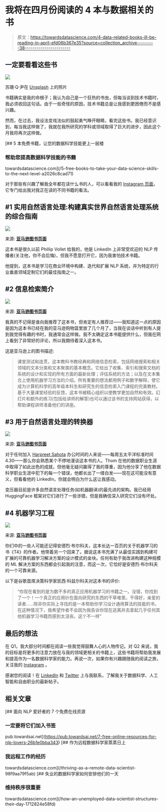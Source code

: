# 我将在四月份阅读的 4 本与数据相关的书

> 原文：<https://towardsdatascience.com/4-data-related-books-ill-be-reading-in-april-efd06b367e35?source=collection_archive---------38----------------------->

## 一定要看看这些书

![](img/975a7c7c8a5bfc9a49c6fca1e48c9d93.png)

苏珊·Q·尹在 [Unsplash](https://unsplash.com?utm_source=medium&utm_medium=referral) 上的照片

书籍确实是我的命根子；我认为自己是一个狂热的书虫，但每当谈到技术书籍时，我必须收回这句话。由于一些奇怪的原因，技术书籍总是让我感到更困倦而不是感兴趣。

然而，在过去，我设法变戏法似的鼓起勇气睁开眼睛，看完这些书。我已经意识到，每当我这样做了，我就在我所研究的学科或领域取得了巨大的进步，因此这个月我将再次这样做。

[](/5-free-books-to-take-your-data-science-skills-to-the-next-level-a2026c8cad71) [## 5 本免费书籍，让您的数据科学技能更上一层楼

### 帮助您提高数据科学技能的书籍

towardsdatascience.com](/5-free-books-to-take-your-data-science-skills-to-the-next-level-a2026c8cad71) 

对于那些有兴趣了解我全年都在读什么书的人，可以看看我的 [Instagram 页面](https://www.instagram.com/mentalrep.bc/)，它专门给出我对我正在读的不同书籍的看法。

## #1 实用自然语言处理:构建真实世界自然语言处理系统的综合指南

![](img/f159fe4b373059acc687c8fc039c638a.png)

来源: [**亚马逊图书页面**](https://www.amazon.co.uk/Practical-Natural-Language-Processing-Pragmatic/dp/1492054054)

这本书是很久以前 Phillip Vollet 给我的，他是 LinkedIn 上非常受欢迎的 NLP 传播者(关注他，你不会后悔)，但我不愿意打开它，因为我害怕技术书籍。

他提到，这本书是学习在商业环境中构建、迭代和扩展 NLP 系统，并为特定的行业垂直领域定制它们的最佳指南之一。

## #2 信息检索简介

![](img/0d677d24056474a567a9d8d6e110c2f7.png)

来源: [**亚马逊图书页面**](https://www.amazon.co.uk/Introduction-Information-Retrieval-Christopher-Manning/dp/0521865719/ref=sr_1_1?crid=2846P4096KX3F&dchild=1&keywords=introduction+to+information+retrieval&qid=1617282000&sprefix=introduction+to+information+retr%2Cstripbooks%2C153&sr=8-1)

我真的不记得是谁向我推荐了这本书，但肯定有人推荐过——我知道这一点的原因是因为这本书已经在我的亚马逊购物篮里放了几个月了，当我在谈话中听到有人提到我觉得有趣的书时，我通常会这样做。我不太确定这本书能提供什么，但我在网上看到了非常好的评论，所以我期待着深入这本书。

这是亚马逊上的图书描述:

> 课堂测试和连贯，这本教科书教经典和网络信息检索，包括网络搜索和相关领域的文本分类和文本聚类的基本概念。它给出了收集、索引和搜索文档的系统的设计和实现的所有方面的最新处理；评估系统的方法；以及在文本集合上使用机器学习方法的介绍。所有重要的想法都用例子和数字解释，使它成为计算机科学的高年级本科生和研究生的信息检索入门课程的完美教材。基于大量课堂经验的反馈，这本书被精心组织以使教学更加自然和有效。幻灯片和额外的练习(包括给讲师的解答)也可以通过该书的支持网站获得，以帮助课程讲师准备他们的讲座。

## #3 用于自然语言处理的转换器

![](img/d531d58c0c674f8328858340cbe5ef2e.png)

来源: [**亚马逊图书页面**](https://www.amazon.co.uk/Transformers-Natural-Language-Processing-architectures/dp/1800565798)

对于任何加入 [Harpreet Sahota](https://www.linkedin.com/in/harpreetsahota204/) 办公时间的人来说——每周五太平洋标准时间 4.30——那么你会熟悉某个不停地漫谈这本书的人。Thom 在他的数据职业生涯中取得了如此出色的成就，但他毫无疑问赢得了我的尊重，因为他分享了他在数据科学职业生涯中犯下的每一个错误，他都长出了一缕白发——现在这可能没有意义，但看看他的 LinkedIn，你就会明白为什么这让我感动。

变压器目前是许多自然语言处理任务(如机器翻译)的最先进的架构。我已经用 HuggingFace 框架对它们进行了一些涉猎，但是我确信深入研究它们没有坏处。

## #4 机器学习工程

![](img/72ed15085077ee76d85b3c5a1c589953.png)

来源: [**亚马逊图书页面**](https://www.amazon.co.uk/Machine-Learning-Engineering-Andriy-Burkov/dp/1999579577/ref=sr_1_1?dchild=1&keywords=Machine+Learning+Engineering&qid=1617283253&s=books&sr=1-1)

你们中的一些人可能还记得安德烈·布尔科夫，这本长达一百页的关于机器学习的书《T4》的作者。他带着另一个回来了。据说这本书充满了从最佳实践到构建可扩展的可靠机器学习解决方案的设计模式的金块。任何有助于我改进构建这种规模的 ML 解决方案的东西都会引起我的注意，而这一次，它恰好是安德烈·布尔科夫的一个可靠来源。

以下是谷歌首席决策科学家凯西·科兹尔科夫对这本书的评价:

> “你现在看到的是为数不多的真正应用机器学习的书籍之一。没错，你找到了一个！一个真正的应用针在面向研究的东西的干草堆里。干得好，亲爱的读者……除非你实际上寻找的是一本帮助你学习设计通用算法的技能的书，在这种情况下，我希望作者不会因为我告诉你现在逃离并去拿起几乎任何其他机器学习书籍而感到太沮丧。这个不一样”

## 最后的想法

在 Q1，我大部分时间都在阅读一些我觉得鼓舞人心的人物传记。对 Q2 来说，我的目标是将更多的注意力放在与我的领域更相关的书籍上，这些书籍将帮助我发展和提高作为一名数据科学家的能力。再说一次，如果你有兴趣跟随我的阅读之旅，关注我的 [Instagram](https://www.instagram.com/mentalrep.bc/) 。

感谢您的阅读！在 [LinkedIn](https://www.linkedin.com/in/kurtispykes/) 和 [Twitter](https://twitter.com/KurtisPykes) 上与我联系，了解我关于数据科学、人工智能和自由职业的最新帖子。

## 相关文章

[](https://pub.towardsai.net/7-free-online-resources-for-nlp-lovers-26b1e0bba343) [## 面向 NLP 爱好者的 7 个免费在线资源

### 一定要将它们加入书签

pub.towardsai.net](https://pub.towardsai.net/7-free-online-resources-for-nlp-lovers-26b1e0bba343) [](/thriving-as-a-remote-data-scientist-98f9aa79f5ab) [## 作为远程数据科学家蒸蒸日上

### 我远程工作的经历

towardsdatascience.com](/thriving-as-a-remote-data-scientist-98f9aa79f5ab) [](/how-an-unemployed-data-scientist-structures-their-day-1712824e58fd) [## 失业的数据科学家如何安排他们的一天

### 维持秩序很重要

towardsdatascience.com](/how-an-unemployed-data-scientist-structures-their-day-1712824e58fd)